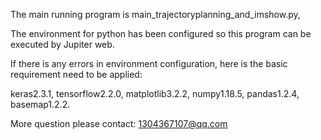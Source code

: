 The main running program is main_trajectoryplanning_and_imshow.py, 

The environment for python has been configured so this program can be executed by Jupiter web.

If there is any errors in environment configuration, here is the basic requirement need to be applied: 

keras2.3.1, tensorflow2.2.0, matplotlib3.2.2, numpy1.18.5, pandas1.2.4, basemap1.2.2.

More question please contact: 1304367107@qq.com
